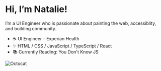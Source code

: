 # Hi, I’m Natalie! 
I’m a UI Engineer who is passionate about painting the web, accessiblity, and building community.

- :coffee:  UI Engineer - Experian Health 
- ✨  HTML / CSS / JavaScript / TypeScript / React 
- 📚  Currently Reading: You Don't Know JS

![Octocat](https://imgur.com/rtTZKVd)
